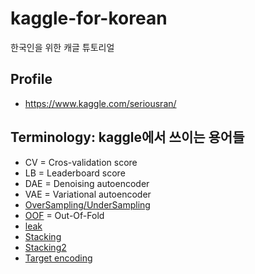 # kaggle-for-korean
한국인을 위한 캐글 튜토리얼

## Profile
- https://www.kaggle.com/seriousran/

## Terminology: kaggle에서 쓰이는 용어들
- CV = Cros-validation score
- LB = Leaderboard score
- DAE = Denoising autoencoder
- VAE = Variational autoencoder
- [OverSampling/UnderSampling](https://www.kaggle.com/residentmario/undersampling-and-oversampling-imbalanced-data)
- [OOF](https://stackoverflow.com/questions/52396191/what-is-oof-approach-in-machine-learning) = Out-Of-Fold
- [leak](https://www.kaggle.com/c/santander-customer-transaction-prediction/discussion/84614)
- [Stacking](https://www.kaggle.com/c/santander-customer-transaction-prediction/discussion/84612)
- [Stacking2](https://www.kaggle.com/arthurtok/introduction-to-ensembling-stacking-in-python)
- [Target encoding](https://www.kaggle.com/ogrellier/python-target-encoding-for-categorical-features)
